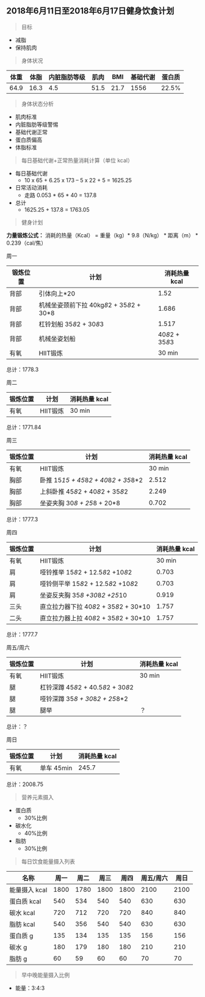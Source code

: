 ## 2018年6月11日至2018年6月17日健身饮食计划

>目标

* 减脂
* 保持肌肉

>身体状况

|体重|体脂|内脏脂肪等级|肌肉|BMI|基础代谢|蛋白质|
|---|----|----------|----|---|-------|-----|
|64.9|16.3|4.5|51.5|21.7|1556|22.5%|

>身体状态分析

* 肌肉标准
* 内脏脂肪等级警惕
* 基础代谢正常
* 蛋白质偏高
* 体脂标准

>每日基础代谢+正常热量消耗计算（单位 kcal）

* 每日基础代谢
	* 10 x 65 + 6.25 x 173 – 5 x 22 + 5 = 1625.25
* 日常活动消耗
	* 走路 0.053 * 65 * 40 = 137.8
* 总计
	* 1625.25 + 137.8 = 1763.05

>健身计划

**力量锻炼公式：**  消耗的热量（Kcal） = 重量（kg）* 9.8（N/kg） * 距离（m） * 0.239（cal/焦）

周一

|锻炼位置|计划|消耗热量 kcal|
|-------|---|------------|
|背部|引体向上*20|1.52|
|背部|机械坐姿颈前下拉 40kg*8*2 + 35*8*2 + 30*8|1.686|
|背部|杠铃划船 35*8*2 + 30*8*3|1.517|
|背部|机械坐姿划船|40*8*2 + 35*8*3|1.733|
|有氧|HIIT锻炼|30 min|8.79|

总计：1778.3

周二

|锻炼位置|计划|消耗热量 kcal|
|-------|---|------------|
|有氧|HIIT锻炼|30 min|8.79|

总计：1771.84

周三

|锻炼位置|计划|消耗热量 kcal|
|-------|---|------------|
|有氧|HIIT锻炼|30 min|8.79|
|胸部|卧推 15*15 + 45*8*2 + 40*8*2 + 35*8*2|2.512|
|胸部|上斜卧推 45*8*2 + 40*8*2 + 35*8*2|2.249|
|胸部|坐姿夹胸 30*8 + 25*8 + 20*8|0.702|

总计：1777.3

周四

|锻炼位置|计划|消耗热量 kcal|
|-------|---|------------|
|有氧|HIIT锻炼|30 min|8.79|
|肩|哑铃推举 15*8*2 + 12.5*8*2 +10*8*2|0.703|
|肩|哑铃侧平举 15*8*2 + 12.5*8*2 +10*8*2|0.703|
|肩|坐姿反夹胸 35*8 +30*8*2 +25*10|0.919|
|三头|直立拉力器下拉 40*8*2 + 35*8*2 + 30*10|1.757|
|二头|直立拉力器上拉 40*8*2 + 35*8*2 + 30*10|1.757|

总计：1777.7

周五/周六

|锻炼位置|计划|消耗热量 kcal|
|-------|---|------------|
|有氧|HIIT锻炼|30 min|8.79|
|腿|杠铃深蹲 45*8*2 + 40.5*8*2 + 30*8*2|
|腿|哑铃深蹲 35*8 + 30*8*2 + 25*8*2|
|腿|腿举|？|？|

总计：？

周日

|锻炼位置|计划|消耗热量 kcal|
|-------|---|------------|
|有氧|单车 45min|245.7|

总计：2008.75


>营养元素摄入

* 蛋白质
	*  30%比例
* 碳水化
	* 40%比例
* 脂肪
	* 30%比例

>每日饮食能量摄入列表

|名称|周一|周二|周三|周四|周五/周六|周日|
|----|---|----|---|----|-------|---|
|能量摄入 kcal|1800|1780|1800|1800|2100|2100|
|蛋白质 kcal|540|534|540|540|630|630|
|碳水 kcal|720|712|720|720|840|840|
|脂肪 kcal|540|356|540|540|630|630|
|蛋白质 g|135|134|135|135|156|156|
|碳水 g|180|179|180|180|210|210|
|脂肪 g|60|59|60|60|70|70|

>早中晚能量摄入比例

* 能量：3:4:3



